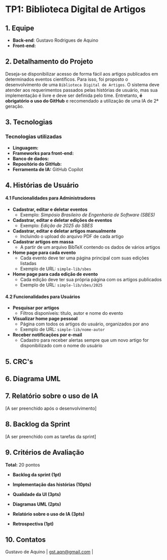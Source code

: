 # TP1: Biblioteca Digital de Artigos

## 1. Equipe
- **Back-end**: Gustavo Rodrigues de Aquino
- **Front-end:**

## 2. Detalhamento do Projeto
Deseja-se disponibilizar acesso de forma fácil aos artigos publicados em determinados eventos científicos. Para isso, foi proposto o desenvolvimento de uma `Biblioteca Digital de Artigos`. O sistema deve atender aos requerimentos passados pelas histórias de usuário, mas sua implementação é livre e deve ser definida pelo time. Entretanto, **é obrigatório o uso do GitHub** e recomendado a utilização de uma IA de 2ª geração.

## 3. Tecnologias
### Tecnologias utilizadas
- **Linguagem:** 
- **Frameworks para front-end:** 
- **Banco de dados:** 
- **Repositório do GitHub:** 
- **Ferramenta de IA:** GitHub Copilot

## 4. Histórias de Usuário

#### 4.1 Funcionalidades para Administradores
- **Cadastrar, editar e deletar eventos**
  - Exemplo: *Simpósio Brasileiro de Engenharia de Software (SBES)*
- **Cadastrar, editar e deletar edições de eventos**
  - Exemplo: *Edição de 2025 do SBES*
- **Cadastrar, editar e deletar artigos manualmente**
  - Incluindo o upload do arquivo PDF de cada artigo
- **Cadastrar artigos em massa**
  - A partir de um arquivo BibTeX contendo os dados de vários artigos
- **Home page para cada evento**
  - Cada evento deve ter uma página principal com suas edições listadas
  - Exemplo de URL: `simple-lib/sbes`
- **Home page para cada edição de evento**
  - Cada edição deve ter sua própria página com os artigos publicados
  - Exemplo de URL: `simple-lib/sbes/2025`

#### 4.2 Funcionalidades para Usuários
- **Pesquisar por artigos**
  - Filtros disponíveis: título, autor e nome do evento
- **Visualizar home page pessoal**
  - Página com todos os artigos do usuário, organizados por ano
  - Exemplo de URL: `simple-lib/nome-autor`
- **Receber notificações por e-mail**
  - Cadastro para receber alertas sempre que um novo artigo for disponibilizado com o nome do usuário

## 5. CRC's


## 6. Diagrama UML


## 7. Relatório sobre o uso de IA

[A ser preenchido após o desenvolvimento]

## 8. Backlog da Sprint

[A ser preenchido com as tarefas da sprint]

## 9. Critérios de Avaliação

**Total:** 20 pontos

- **Backlog da sprint (1pt)**

- **Implementação das histórias (10pts)**

- **Qualidade da UI (3pts)**

- **Diagramas UML (2pts)**

- **Relatório sobre o uso de IA (3pts)**

- **Retrospectiva (1pt)**

## 10. Contatos

Gustavo de Aquino | gst.aqn@gmail.com |


<!--

Estrutura do Repositório Proposta:

simple-lib/
├── 
│   ├── 
│   ├── 
│   ├── 
│   └── 
├── 
│   ├── 
│   ├── 
│   ├── 
│   └── 
